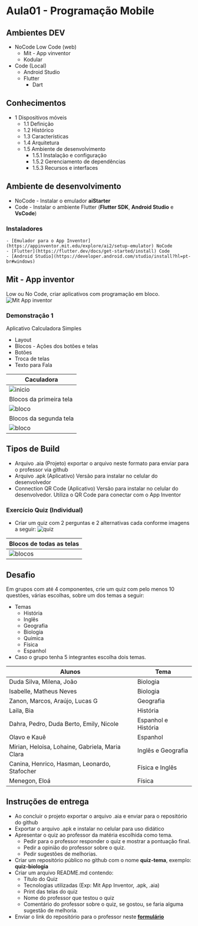 # Aula01 - Programação Mobile

## Ambientes DEV
- NoCode Low Code (web)
    - Mit - App vinventor
    - Kodular
- Code (Local)
    - Android Studio
    - Flutter
        - Dart

## Conhecimentos
- 1 Dispositivos móveis 
  - 1.1 Definição 
  - 1.2 Histórico 
  - 1.3 Características 
  - 1.4 Arquitetura  
  - 1.5 Ambiente de desenvolvimento 
    - 1.5.1 Instalação e configuração 
    - 1.5.2 Gerenciamento de dependências 
    - 1.5.3 Recursos e interfaces

## Ambiente de desenvolvimento
- NoCode - Instalar o emulador **aiStarter**
- Code - Instalar o ambiente Flutter (**Flutter SDK**, **Android Studio** e **VsCode**)
### Instaladores
    - [Emulador para o App Inventor](https://appinventor.mit.edu/explore/ai2/setup-emulator) NoCode
    - [Flutter](https://flutter.dev/docs/get-started/install) Code
    - [Android Studio](https://developer.android.com/studio/install?hl=pt-br#windows) 

## Mit - App inventor
Low ou No Code, criar aplicativos com programação em bloco.
![Mit App inventor](./mit.png)

### Demonstração 1
Aplicativo Calculadora Simples
- Layout
- Blocos - Ações dos botões e telas
- Botões
- Troca de telas
- Texto para Fala

|Caculadora|
|-|
|![inicio](./inicio.png)|
|Blocos da primeira tela|
|![bloco](./bloco0.png)|
|Blocos da segunda tela|
|![bloco](./bloco1.png)|

## Tipos de Build
- Arquivo .aia (Projeto) exportar o arquivo neste formato para enviar para o professor via github
- Arquivo .apk (Aplicativo) Versão para instalar no celular do desenvolvedor
- Connection QR Code (Aplicativo) Versão para instalar no celular do desenvolvedor. Utiliza o QR Code para conectar com o App Inventor

### Exercício Quiz (Individual)
- Criar um quiz com 2 perguntas e 2 alternativas cada conforme imagens a seguir:
![quiz](./quiz1.png)

|Blocos de todas as telas|
|-|
|![blocos](./quiz2.png)|

## Desafio
Em grupos com até 4 componentes, crie um quiz com pelo menos 10 questões, várias escolhas, sobre um dos temas a seguir:
- Temas
    - História
    - Inglês
    - Geografia
    - Biologia
    - Química
    - Física
    - Espanhol
- Caso o grupo tenha 5 integrantes escolha dois temas.

|Alunos|Tema|
|-|-|
|Duda Silva, Milena, João|Biologia|
|Isabelle, Matheus Neves|Biologia|
|Zanon, Marcos, Araújo, Lucas G|Geografia|
|Laila, Bia|História|
|Dahra, Pedro, Duda Berto, Emily, Nicole|Espanhol e História|
|Olavo e Kauê|Espanhol|
|Mirian, Heloisa, Lohaine, Gabriela, Maria Clara|Inglês e Geografia|
|Canina, Henrico, Hasman, Leonardo, Stafocher|Física e Inglês|
|Menegon, Eloá|Física|

## Instruções de entrega
- Ao concluir o projeto exportar o arquivo .aia e enviar para o repositório do github
- Exportar o arquivo .apk e instalar no celular para uso didático
- Apresentar o quiz ao professor da matéria escolhida como tema.
    - Pedir para o professor responder o quiz e mostrar a pontuação final.
    - Pedir a opinião do professor sobre o quiz.
    - Pedir sugestões de melhorias.
- Criar um repositório público no github com o nome **quiz-tema**, exemplo: **quiz-biologia**
- Criar um arquivo README.md contendo:
    - Título do Quiz
    - Tecnologias utilizadas (Exp: Mit App Inventor, .apk, .aia)
    - Print das telas do quiz
    - Nome do professor que testou o quiz
    - Comentário do professor sobre o quiz, se gostou, se faria alguma sugestão de melhoria.
- Enviar o link do repositório para o professor neste **[formulário](https://forms.gle/Gj977RJHYpEZ4jSu8)**